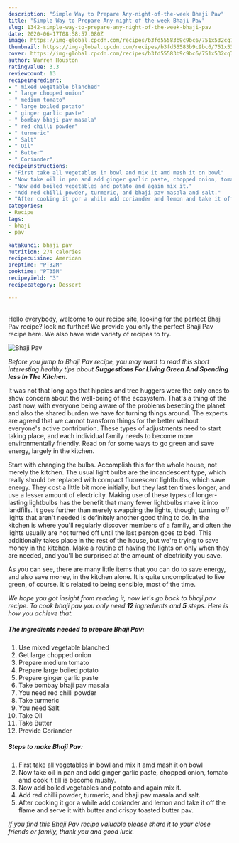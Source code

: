 ```yaml
---
description: "Simple Way to Prepare Any-night-of-the-week Bhaji Pav"
title: "Simple Way to Prepare Any-night-of-the-week Bhaji Pav"
slug: 1342-simple-way-to-prepare-any-night-of-the-week-bhaji-pav
date: 2020-06-17T08:58:57.080Z
image: https://img-global.cpcdn.com/recipes/b3fd55583b9c9bc6/751x532cq70/bhaji-pav-recipe-main-photo.jpg
thumbnail: https://img-global.cpcdn.com/recipes/b3fd55583b9c9bc6/751x532cq70/bhaji-pav-recipe-main-photo.jpg
cover: https://img-global.cpcdn.com/recipes/b3fd55583b9c9bc6/751x532cq70/bhaji-pav-recipe-main-photo.jpg
author: Warren Houston
ratingvalue: 3.3
reviewcount: 13
recipeingredient:
- " mixed vegetable blanched"
- " large chopped onion"
- " medium tomato"
- " large boiled potato"
- " ginger garlic paste"
- " bombay bhaji pav masala"
- " red chilli powder"
- " turmeric"
- " Salt"
- " Oil"
- " Butter"
- " Coriander"
recipeinstructions:
- "First take all vegetables in bowl and mix it amd mash it on bowl"
- "Now take oil in pan and add ginger garlic paste, chopped onion, tomato amd cook it till is become mushy."
- "Now add boiled vegetables and potato and again mix it."
- "Add red chilli powder, turmeric, and bhaji pav masala and salt."
- "After cooking it gor a while add coriander and lemon and take it off the flame and serve it with butter and crispy toasted butter pav."
categories:
- Recipe
tags:
- bhaji
- pav

katakunci: bhaji pav 
nutrition: 274 calories
recipecuisine: American
preptime: "PT32M"
cooktime: "PT35M"
recipeyield: "3"
recipecategory: Dessert

---
```

<br>
Hello everybody, welcome to our recipe site, looking for the perfect Bhaji Pav recipe? look no further! We provide you only the perfect Bhaji Pav recipe here. We also have wide variety of recipes to try.
<br>


![Bhaji Pav](https://img-global.cpcdn.com/recipes/b3fd55583b9c9bc6/751x532cq70/bhaji-pav-recipe-main-photo.jpg)

<i>Before you jump to Bhaji Pav recipe, you may want to read this short interesting healthy tips about 
<strong>Suggestions For Living Green And Spending less In The Kitchen</strong>.</i>
</br>

It was not that long ago that hippies and tree huggers were the only ones to show concern about the well-being of the ecosystem. That's a thing of the past now, with everyone being aware of the problems besetting the planet and also the shared burden we have for turning things around. The experts are agreed that we cannot transform things for the better without everyone's active contribution. These types of adjustments need to start taking place, and each individual family needs to become more environmentally friendly. Read on for some ways to go green and save energy, largely in the kitchen.

Start with changing the bulbs. Accomplish this for the whole house, not merely the kitchen. The usual light bulbs are the incandescent type, which really should be replaced with compact fluorescent lightbulbs, which save energy. They cost a little bit more initially, but they last ten times longer, and use a lesser amount of electricity. Making use of these types of longer-lasting lightbulbs has the benefit that many fewer lightbulbs make it into landfills. It goes further than merely swapping the lights, though; turning off lights that aren't needed is definitely another good thing to do. In the kitchen is where you'll regularly discover members of a family, and often the lights usually are not turned off until the last person goes to bed. This additionally takes place in the rest of the house, but we're trying to save money in the kitchen. Make a routine of having the lights on only when they are needed, and you'll be surprised at the amount of electricity you save.

As you can see, there are many little items that you can do to save energy, and also save money, in the kitchen alone. It is quite uncomplicated to live green, of course. It's related to being sensible, most of the time.


<i>We hope you got insight from reading it, now let's go back to bhaji pav recipe. To cook bhaji pav you only need <strong>12</strong> ingredients and <strong>5</strong> steps. Here is how you achieve that.
</i>

##### The ingredients needed to prepare Bhaji Pav:

1. Use  mixed vegetable blanched
1. Get  large chopped onion
1. Prepare  medium tomato
1. Prepare  large boiled potato
1. Prepare  ginger garlic paste
1. Take  bombay bhaji pav masala
1. You need  red chilli powder
1. Take  turmeric
1. You need  Salt
1. Take  Oil
1. Take  Butter
1. Provide  Coriander


##### Steps to make Bhaji Pav:

1. First take all vegetables in bowl and mix it amd mash it on bowl
1. Now take oil in pan and add ginger garlic paste, chopped onion, tomato amd cook it till is become mushy.
1. Now add boiled vegetables and potato and again mix it.
1. Add red chilli powder, turmeric, and bhaji pav masala and salt.
1. After cooking it gor a while add coriander and lemon and take it off the flame and serve it with butter and crispy toasted butter pav.


<i>If you find this Bhaji Pav recipe valuable please share it to your close friends or family, thank you and good luck.</i>
